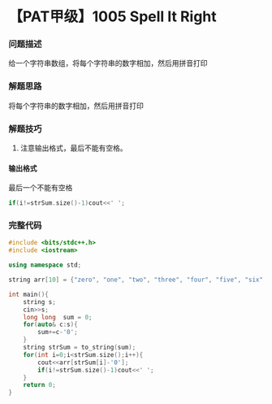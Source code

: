 # 【PAT甲级】**1005 Spell It Right**

### 问题描述

给一个字符串数组，将每个字符串的数字相加，然后用拼音打印

### 解题思路

将每个字符串的数字相加，然后用拼音打印

### 解题技巧

1. 注意输出格式，最后不能有空格。

#### 输出格式

最后一个不能有空格

```cpp
if(i!=strSum.size()-1)cout<<' ';
```

### 完整代码

```cpp
#include <bits/stdc++.h>
#include <iostream>

using namespace std;

string arr[10] = {"zero", "one", "two", "three", "four", "five", "six", "seven", "eight", "nine"};

int main(){
    string s;
    cin>>s;
    long long  sum = 0;
    for(auto& c:s){
        sum+=c-'0';
    }
    string strSum = to_string(sum);
    for(int i=0;i<strSum.size();i++){
        cout<<arr[strSum[i]-'0'];
        if(i!=strSum.size()-1)cout<<' ';
    }
    return 0;
}
```
